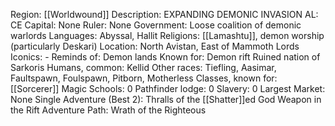 Region: [[Worldwound]]
Description: EXPANDING DEMONIC 
INVASION
AL: CE
Capital: None
Ruler: None
Government: Loose coalition of
demonic warlords
Languages: Abyssal, Hallit
Religions: [[Lamashtu]], demon worship (particularly Deskari)
Location: North Avistan, 
East of Mammoth Lords
Iconics: -
Reminds of: Demon lands
Known for: Demon rift
Ruined nation of Sarkoris
Humans, common: Kellid
Other races: Tiefling, Aasimar, Faultspawn, Foulspawn,
Pitborn, Motherless
Classes, known for: [[Sorcerer]]
Magic Schools: 0
Pathfinder lodge: 0
Slavery: 0
Largest Market: None
Single Adventure (Best 2): Thralls of the [[Shatter]]ed God
Weapon in the Rift
Adventure Path: Wrath of the Righteous
